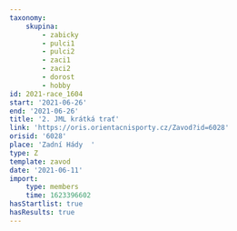 ```yaml
---
taxonomy:
    skupina:
        - zabicky
        - pulci1
        - pulci2
        - zaci1
        - zaci2
        - dorost
        - hobby
id: 2021-race_1604
start: '2021-06-26'
end: '2021-06-26'
title: '2. JML krátká trať'
link: 'https://oris.orientacnisporty.cz/Zavod?id=6028'
orisid: '6028'
place: 'Zadní Hády  '
type: Z
template: zavod
date: '2021-06-11'
import:
    type: members
    time: 1623396602
hasStartlist: true
hasResults: true
---
```


